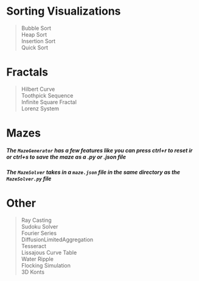 # Sorting Visualizations

> Bubble Sort  
> Heap Sort  
> Insertion Sort  
> Quick Sort  

# Fractals
> Hilbert Curve  
> Toothpick Sequence  
> Infinite Square Fractal  
> Lorenz System  

# Mazes

##### The `MazeGenerator` has a few features like you can press ctrl+r to reset ir or ctrl+s to save the maze as a .py or .json file
##### The `MazeSolver` takes in a `maze.json` file in the same directory as the `MazeSolver.py` file 

# Other
> Ray Casting  
> Sudoku Solver  
> Fourier Series  
> DiffusionLimitedAggregation  
> Tesseract  
> Lissajous Curve Table  
> Water Ripple  
> Flocking Simulation  
> 3D Konts